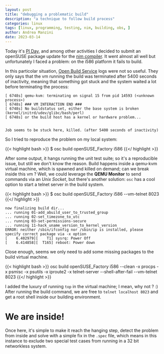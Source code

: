 ```yaml
---
layout: post
title: "debugging a problematic build"
description: "a technique to follow build process"
categories: linux
tags: [linux, programming, testing, nim, building, obs, ]
author: Andrea Manzini
date: 2023-03-14
---
```


Today it's [PI Day](https://en.wikipedia.org/wiki/Pi_Day), and among other activities I decided to submit an openSUSE package update for the [nim compiler](https://nim-lang.org/). 
It went almost all well but unfortunately I faced a problem: on the i586 platform it fails to build. 

<!--more-->

In this particolar situation, [Open Build Service](https://build.opensuse.org/) logs were not so useful. They only says that the vm running the build was terminated after 5400 seconds of inactivity, meaning that something got stuck and the system waited a lot before terminating the process:


    [ 6748s] qemu-kvm: terminating on signal 15 from pid 14593 (<unknown process>)
    [ 6748s] ### VM INTERACTION END ###
    [ 6748s] No buildstatus set, either the base system is broken (kernel/initrd/udev/glibc/bash/perl)
    [ 6748s] or the build host has a kernel or hardware problem...


    Job seems to be stuck here, killed. (after 5400 seconds of inactivity)

So I tried to reproduce the problem on my local system:

{{< highlight bash >}}
$ osc build openSUSE_Factory i586
{{</ highlight >}}

After some output, it hangs running the unit test suite; so it's a reproducible issue, but still we don't know the reason. 
Build happens inside a qemu-kvm virtual machine, which is spawned and killed on demand; can we break inside this vm ?
Well, we could leverage the **QEMU Monitor** to send commands via an *Unix Socket*, but there's another solution: `osc` has a cool option to start a telnet server in the build system.

{{< highlight bash >}}
$ osc build openSUSE_Factory i586 --vm-telnet 8023
{{</ highlight >}}

    now finalizing build dir...
    ... running 01-add_abuild_user_to_trusted_group
    ... running 02-set_timezone_to_utc
    ... running 03-set-permissions-secure
    ... running 11-hack_uname_version_to_kernel_version
    ERROR: neither /sbin/ifconfig nor /sbin/ip is installed, please specify correct package via -x option
    [    6.402979][    T1] sysrq: Power Off
    [    6.414858][  T165] reboot: Power down

Close enough, seems we only need to add some missing packages to the build virtual machine.

{{< highlight bash >}}
osc build openSUSE_Factory i586 --clean -x procps -x psmisc -x psutils -x iproute2 -x telnet-server --shell-after-fail --vm-telnet 8023
{{</ highlight >}}

I added the luxury of running `top` in the virtual machine; I mean, why not ? :) 
After running the build command, we are free to `telnet localhost 8023` and get a root shell inside our building environment.

# We are inside! 
Once here, it's simple to make it reach the hanging step, detect the problem from inside and solve with a simple fix in the `.spec` file, which means in this instance to exclude two special test cases from running in a 32 bit networkless system.

